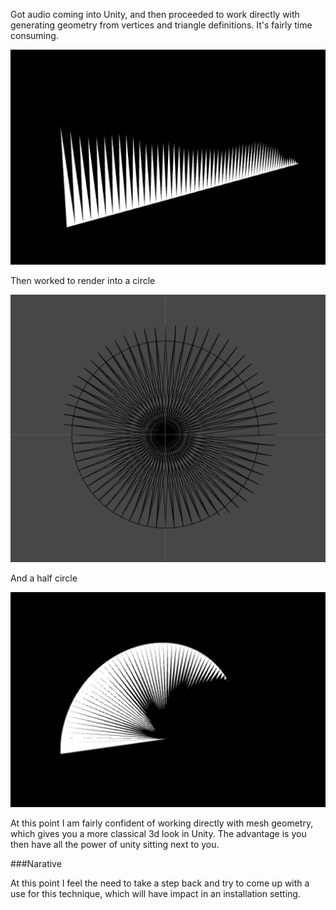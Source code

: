 Got audio coming into Unity, and then proceeded to work directly with generating geometry from vertices and triangle definitions. It's fairly time consuming.

![Triangle wave form mesh example](../project_images/1triangle-wave-form.png?raw=true "Triangle wave form mesh example")

Then worked to render into a circle

![Triangles in circle formation](../project_images/2circle-wave-form.png?raw=true "Triangles in circle formation")

And a half circle

![Triangles in half circle formation](../project_images/3half-circle-wave.png?raw=true "Triangles in half circle formation")

At this point I am fairly confident of working directly with mesh geometry, which gives you a more classical 3d look in Unity. The advantage is you then have all the power of unity sitting next to you.

###Narative

At this point I feel the need to take a step back and try to come up with a use for this technique, which will have impact in an installation setting.